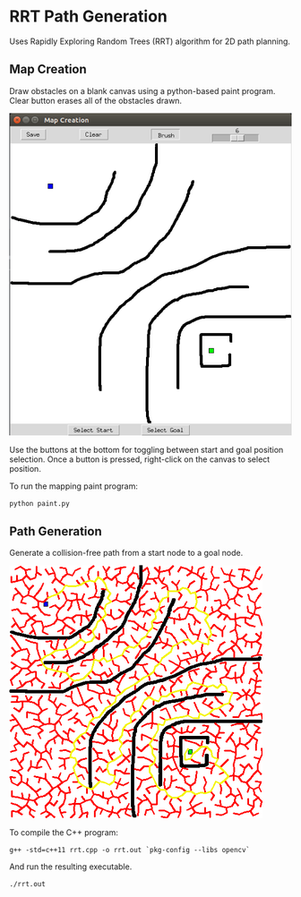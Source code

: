 # RRT Path Generation

Uses Rapidly Exploring Random Trees (RRT) algorithm for 2D path planning.


## Map Creation  

Draw obstacles on a blank canvas using a python-based paint program. Clear button erases all of the obstacles drawn.

![RRT Path Generation](./show_map.png)

Use the buttons at the bottom for toggling between start and goal position selection. Once a button is pressed, right-click on the canvas to select position.

To run the mapping paint program:
~~~
python paint.py
~~~


## Path Generation

Generate a collision-free path from a start node to a goal node.

![RRT Path Generation](./show_rrt_path.png)

To compile the C++ program:
~~~
g++ -std=c++11 rrt.cpp -o rrt.out `pkg-config --libs opencv`
~~~

And run the resulting executable.
~~~
./rrt.out
~~~
